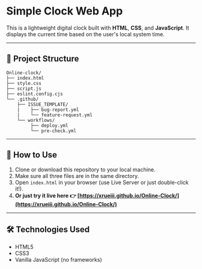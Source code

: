 # Simple Clock Web App

This is a lightweight digital clock built with **HTML**, **CSS**, and **JavaScript**. It displays the current time based on the user's local system time.

---

## 📁 Project Structure

```
Online-clock/
├── index.html
├── style.css
├── script.js
├── eslint.config.cjs   
└── .github/
    ├── ISSUE_TEMPLATE/
    |    ├── bug-report.yml 
    |    └── feature-request.yml
    └── workflows/
         ├── deploy.yml 
         └── pre-check.yml
```

---

## 🚀 How to Use

1. Clone or download this repository to your local machine.
2. Make sure all three files are in the same directory.
3. Open `index.html` in your browser (use Live Server or just double-click it!).
4. **Or just try it live here 👉 [https://xrueiii.github.io/Online-Clock/](https://xrueiii.github.io/Online-Clock/)**

---

## 🛠 Technologies Used

- HTML5
- CSS3
- Vanilla JavaScript (no frameworks)
